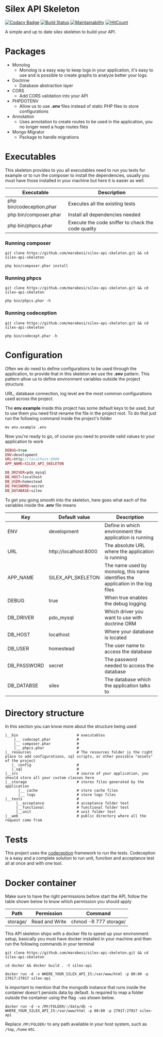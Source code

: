 # Silex API Skeleton

[![Codacy Badge](https://api.codacy.com/project/badge/Grade/57726bad38a349c1b01083c11706fb8f)](https://www.codacy.com/app/matheus-marabesi/silex-api-skeleton?utm_source=github.com&utm_medium=referral&utm_content=marabesi/silex-api-skeleton&utm_campaign=badger)
[![Build Status](https://travis-ci.org/marabesi/api-skeleton.svg?branch=master)](https://travis-ci.org/marabesi/api-skeleton)
[![Maintainability](https://api.codeclimate.com/v1/badges/f685b41f3dec57ee5af4/maintainability)](https://codeclimate.com/github/marabesi/silex-api-skeleton/maintainability)
[![HitCount](http://hits.dwyl.io/marabesi/silex-api-skeleton.svg)](http://hits.dwyl.io/marabesi/silex-api-skeleton)

A simple and up to date silex skeleton to build your API.

# Packages

- Monolog
  - Monolog is a easy way to keep logs in your application, it's easy to use and is possible to create graphs to analyze better your logs.
- Doctrine
  - Database abstraction layer
- CORS
  - Add CORS validation into your API
- PHPDOTENV
  - Allow us to use **.env** files instead of static PHP files to store configurations
- Annotation
  - Uses annotation to create routes to be used in the application, you no longer need 
    a huge routes files
- Mongo Migrator
  - Package to handle migrations

# Executables

This skeleton provides to you all executables need to run you tests for example or
to run the composer to install the dependencies, usually you must have those
installed in your machine but here it is easier as well.

|Executable|Description|
|----------|-----------|
|php bin/codeception.phar  |  Executes all the existing tests    |
|php bin/composer.phar  |  Install all dependencies needed |
|php bin/phpcs.phar  |   Execute the code sniffer to check the code quality   |

### Running composer

```shell
git clone https://github.com/marabesi/silex-api-skeleton.git && cd silex-api-skeleton

php bin/composer.phar install
```

### Running phpcs

```shell
git clone https://github.com/marabesi/silex-api-skeleton.git && cd silex-api-skeleton

php bin/phpcs.phar -h
```

### Running codeception

```shell
git clone https://github.com/marabesi/silex-api-skeleton.git && cd silex-api-skeleton

php bin/codecept.phar -h
```

# Configuration

Often we do need to define configurations to be used through the application,
to provide that in this skeleton we use the **.env** pattern. This pattern
allow us to define environment variables outside the project structure.

URL, database connection, log level are the most common configurations used
across the project.

The **env.example** inside this project has some default keys to be used, but to use them
you need first rename the file in the project root. To do that just run the following command
inside the project's folder

```shell
mv env.example .env
```

Now you're ready to go, of course you need to provide valid values to your application to work

```php
DEBUG=true
ENV=development
URL=http://localhost:8000
APP_NAME=SILEX_API_SKELETON

DB_DRIVER=pdo_mysql
DB_HOST=localhost
DB_USER=homestead
DB_PASSWORD=secret
DB_DATABASE=silex
```

To get you going smooth into the skeleton, here goes what each of the variables inside the **.env** file means

|Key|Default value|Description|
|---|-------------|-----------|
|ENV| development | Define in which environment the application is running |
|URL| http://localhost:8000 | The absolute URL where the application is running |
|APP_NAME| SILEX_API_SKELETON | The name used by monolog, this name identifies the application in the log files |
|DEBUG| true | When true enables the debug logging |
|DB_DRIVER| pdo_mysql | Which driver you want to use with doctrine ORM |
|DB_HOST| localhost | Where your database is located |
|DB_USER| homestead | The user name to access the database |
|DB_PASSWORD| secret| The password needed to access the database |
|DB_DATABSE| silex | The database which the application talks to |

# Directory structure

In this section you can know more about the structure being used

```shell
|__bin                           # executables
    |__ codecept.phar            #
    |__ composer.phar            #  
    |__ phpcs.phar               #
|__resources                     # The resources folder is the right place to add configurations, sql scripts, or other possible "assets" of the project            
   |_ config                     #
   |_sql                         #
|__src                           # source of your application, you should store all your custom classes here
|__storage                       # stores files generated by the application
      |__ cache                  # store cache files
      |__ logs                   # store logs files
|__tests                         #
     |__acceptance               # acceptance folder test
     |__functional               # functional folder test
     |__unit                     # unit folder test
|__web                           # public directory where all the request come from

```

# Tests

This project uses the [codeception](http://codeception.com/) framework to run the tests. Codeception is a easy
and a complete solution to run unit, function and acceptance test all at once and with one tool.


# Docker container

Make sure to have the right permissions before start the API, follow
the table shown below to know which permission you should apply

|Path|Permission|Command|
|---|-----------|-------|
|storage/| Read and Write | chmod -R 777 storage/|

This API skeleton ships with a docker file to speed up your environment setup, basically you must have
docker installed in your machine and then run the following commands in your terminal

```shell
git clone https://github.com/marabesi/silex-api-skeleton.git && cd silex-api-skeleton

cd docker && docker build . -t silex-api

docker run -d -v WHERE_YOUR_SILEX_API_IS:/var/www/html -p 80:80 -p 27017:27017 silex-api
```

Is important to mention that the mongodb instance that runs inside the container doesn't persists data by default. Is required to map a folder outside the container using the flag `-v`as shown below.

```shell
docker run -d -v /MY/FOLDER/:/data/db -v WHERE_YOUR_SILEX_API_IS:/var/www/html -p 80:80 -p 27017:27017 silex-api
```

Replace `/MY/FOLDER/` to any path available in your host system, such as `/tmp`, `/home` etc.

